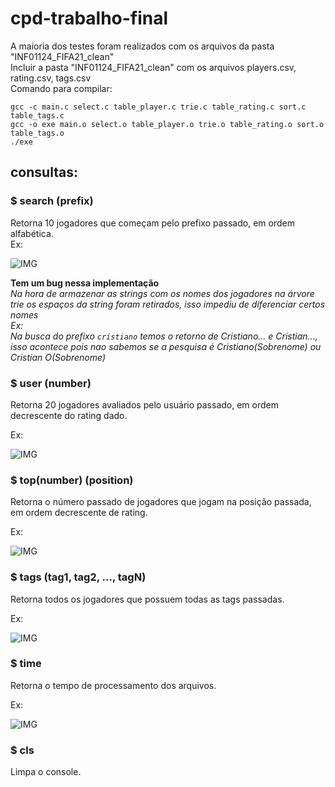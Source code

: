 # cpd-trabalho-final

A maioria dos testes foram realizados com os arquivos da pasta "INF01124_FIFA21_clean"  
Incluir a pasta "INF01124_FIFA21_clean" com os arquivos players.csv, rating.csv, tags.csv  
Comando para compilar:

`gcc -c main.c select.c table_player.c trie.c table_rating.c sort.c table_tags.c`  
`gcc -o exe main.o select.o table_player.o trie.o table_rating.o sort.o table_tags.o`  
`./exe`  

## consultas:

### $ search (prefix)  
Retorna 10 jogadores que começam pelo prefixo passado, em ordem alfabética.  
Ex:
 
![IMG](https://media.discordapp.net/attachments/1024295551388364800/1024295607050965012/unknown.png)

**Tem um bug nessa implementação**  
*Na hora de armazenar as strings com os nomes dos jogadores na árvore trie os espaços da string foram retirados, isso impediu de diferenciar certos nomes*  
*Ex:*  
*Na busca do prefixo `cristiano` temos o retorno de Cristiano... e Cristian..., isso acontece pois nao sabemos se a pesquisa é Cristiano(Sobrenome) ou Cristian O(Sobrenome)*

### $ user (number)

Retorna 20 jogadores avaliados pelo usuário passado, em ordem decrescente do rating dado.

Ex:

![IMG](https://media.discordapp.net/attachments/1024295551388364800/1024297146339569734/unknown.png)

### $ top(number) (position)

Retorna o número passado de jogadores que jogam na posição passada, em ordem decrescente de rating.

Ex:

![IMG](https://media.discordapp.net/attachments/1024295551388364800/1024298324163039274/unknown.png)

### $ tags (tag1, tag2, ..., tagN)

Retorna todos os jogadores que possuem todas as tags passadas.

Ex:

![IMG](https://media.discordapp.net/attachments/1024295551388364800/1024299010988720158/unknown.png)

### $ time

Retorna o tempo de processamento dos arquivos.

Ex:

![IMG](https://media.discordapp.net/attachments/1024295551388364800/1024299519808126996/unknown.png)

### $ cls

Limpa o console.
